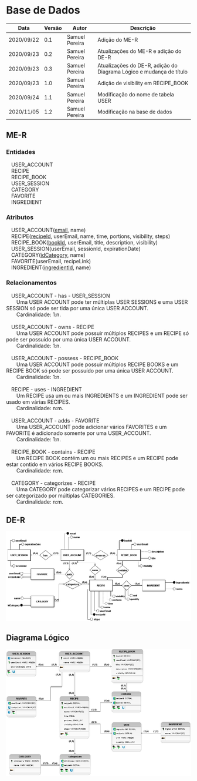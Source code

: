 
# Base de Dados
| Data |Versão| Autor | Descrição |
| ---- | ---- | ----- | --------- |
| 2020/09/22 | 0.1 | Samuel Pereira | Adição do ME-R |
| 2020/09/23 | 0.2 | Samuel Pereira | Atualizações do ME-R e adição do DE-R |
| 2020/09/23 | 0.3 | Samuel Pereira | Atualizações do DE-R, adição do Diagrama Lógico e mudança de título |
| 2020/09/23 | 1.0 | Samuel Pereira | Adição de visibility em RECIPE_BOOK |
| 2020/09/24 | 1.1 | Samuel Pereira | Modificação do nome de tabela USER |
| 2020/11/05 | 1.2 | Samuel Pereira | Modificação na base de dados |

## ME-R

### Entidades
&emsp;USER_ACCOUNT</br>
&emsp;RECIPE</br>
&emsp;RECIPE_BOOK</br>
&emsp;USER_SESSION</br>
&emsp;CATEGORY</br>
&emsp;FAVORITE</br>
&emsp;INGREDIENT</br>


### Atributos
&emsp;USER_ACCOUNT(<u>email</u>, name)</br>
&emsp;RECIPE(<u>recipeId</u>, userEmail, name, time, portions, visibility, steps)</br>
&emsp;RECIPE_BOOK(<u>bookId</u>, userEmail, title, description, visibility)</br>
&emsp;USER_SESSION(userEmail, sessionId, expirationDate)</br>
&emsp;CATEGORY(<u>idCategory</u>, name)</br>
&emsp;FAVORITE(userEmail, recipeLink)</br>
&emsp;INGREDIENT(<u>ingredientId</u>, name)</br>

### Relacionamentos
&emsp;USER_ACCOUNT - has - USER_SESSION</br>
&emsp;&emsp;Uma USER ACCOUNT pode ter múltiplas USER SESSIONS e uma USER SESSION só pode ser tida por uma única USER ACCOUNT.</br>
&emsp;&emsp;Cardinalidade: 1:n.</br>
</br>
&emsp;USER_ACCOUNT - owns - RECIPE</br>
&emsp;&emsp;Uma USER ACCOUNT pode possuir múltiplos RECIPES e um RECIPE só pode ser possuído por uma única USER ACCOUNT.</br>
&emsp;&emsp;Cardinalidade: 1:n.</br>
</br>
&emsp;USER_ACCOUNT - possess - RECIPE_BOOK</br>
&emsp;&emsp;Uma USER ACCOUNT pode possuir múltiplos RECIPE BOOKS e um RECIPE BOOK só pode ser possuído por uma única USER ACCOUNT.</br>
&emsp;&emsp;Cardinalidade: 1:n.</br>
</br>
&emsp;RECIPE - uses - INGREDIENT</br>
&emsp;&emsp;Um RECIPE usa um ou mais INGREDIENTS e um INGREDIENT pode ser usado em várias RECIPES.</br>
&emsp;&emsp;Cardinalidade: n:m.</br>
</br>
&emsp;USER_ACCOUNT - adds - FAVORITE</br>
&emsp;&emsp;Uma USER_ACCOUNT pode adicionar vários FAVORITES e um FAVORITE é adicionado somente por uma USER_ACCOUNT.</br>
&emsp;&emsp;Cardinalidade: 1:n.</br>
</br>
&emsp;RECIPE_BOOK - contains - RECIPE</br>
&emsp;&emsp;Um RECIPE BOOK contém um ou mais RECIPES e um RECIPE pode estar contido em vários RECIPE BOOKS.</br>
&emsp;&emsp;Cardinalidade: n:m.</br>
</br>
&emsp;CATEGORY - categorizes - RECIPE</br>
&emsp;&emsp;Uma CATEGORY pode categorizar vários RECIPES e um RECIPE pode ser categorizado por múltiplas CATEGORIES.</br>
&emsp;&emsp;Cardinalidade: n:m.</br>

## DE-R
![](../assets/04-modelagem/20201105-der.png)

## Diagrama Lógico
![](../assets/04-modelagem/20201105-logico.png)